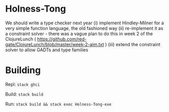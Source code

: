 # Holness-Tong


We should write a type checker next year
  (i) implement Hindley-Milner for a very simple function language, the old fashioned way
  (ii) re-implement it as a constraint solver - there was a vague plan to do this in week 2 of the ClojureLunch ( https://github.com/red-gate/ClojureLunch/blob/master/week-2-aim.txt )
  (iii) extend the constraint solver to allow GADTs and type families



# Building

Repl: `stack ghci`

Build: `stack build`

Run: `stack build && stack exec Holness-Tong-exe`
